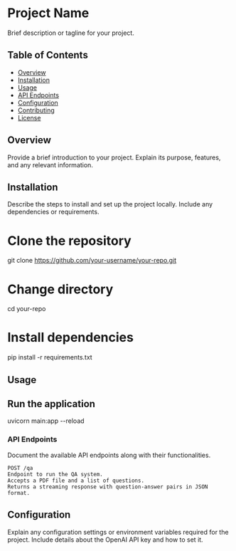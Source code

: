 # Project Name

Brief description or tagline for your project.

## Table of Contents

- [Overview](#overview)
- [Installation](#installation)
- [Usage](#usage)
- [API Endpoints](#api-endpoints)
- [Configuration](#configuration)
- [Contributing](#contributing)
- [License](#license)

## Overview

Provide a brief introduction to your project. Explain its purpose, features, and any relevant information.

## Installation

Describe the steps to install and set up the project locally. Include any dependencies or requirements.

# Clone the repository
git clone https://github.com/your-username/your-repo.git

# Change directory
cd your-repo

# Install dependencies
pip install -r requirements.txt

## Usage

## Run the application
uvicorn main:app --reload


### API Endpoints
Document the available API endpoints along with their functionalities.

``` 
POST /qa
Endpoint to run the QA system.
Accepts a PDF file and a list of questions.
Returns a streaming response with question-answer pairs in JSON format.
```

## Configuration
Explain any configuration settings or environment variables required for the project. Include details about the OpenAI API key and how to set it.
